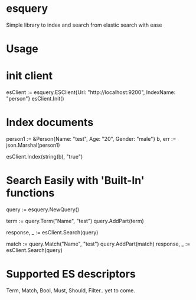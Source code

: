 # esquery
Simple library to index and search from elastic search with ease

# Usage

# init client

esClient := esquery.ESClient{Url: "http://localhost:9200", IndexName: "person"}
esClient.Init()

# Index documents

person1 := &Person{Name: "test", Age: "20", Gender: "male"}
b, err := json.Marshal(person1)

esClient.Index(string(b), "true")

# Search Easily with 'Built-In' functions

query := esquery.NewQuery()

term := query.Term("Name", "test")
query.AddPart(term)

response, _ := esClient.Search(query)


match := query.Match("Name", "test")
query.AddPart(match)
response, _ := esClient.Search(query)

# Supported ES descriptors

Term, Match, Bool, Must, Should, Filter.. yet to come.
